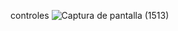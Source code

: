 controles
![Captura de pantalla (1513)](https://github.com/RonaldVictores/Controles/assets/168298550/a44f9715-83d6-4351-8776-56f7a1ea91d1)

